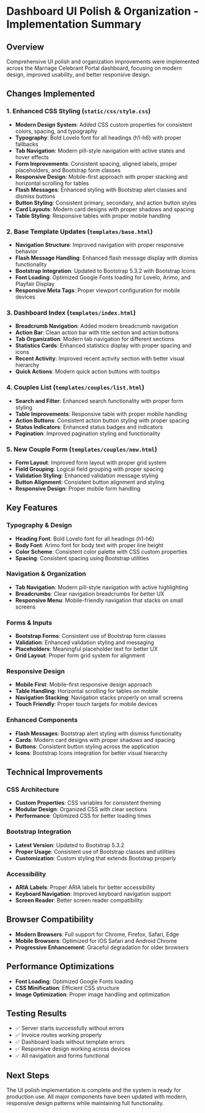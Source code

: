 # Dashboard UI Polish & Organization - Implementation Summary

## Overview
Comprehensive UI polish and organization improvements were implemented across the Marriage Celebrant Portal dashboard, focusing on modern design, improved usability, and better responsive design.

## Changes Implemented

### 1. Enhanced CSS Styling (`static/css/style.css`)
- **Modern Design System**: Added CSS custom properties for consistent colors, spacing, and typography
- **Typography**: Bold Lovelo font for all headings (h1-h6) with proper fallbacks
- **Tab Navigation**: Modern pill-style navigation with active states and hover effects
- **Form Improvements**: Consistent spacing, aligned labels, proper placeholders, and Bootstrap form classes
- **Responsive Design**: Mobile-first approach with proper stacking and horizontal scrolling for tables
- **Flash Messages**: Enhanced styling with Bootstrap alert classes and dismiss buttons
- **Button Styling**: Consistent primary, secondary, and action button styles
- **Card Layouts**: Modern card designs with proper shadows and spacing
- **Table Styling**: Responsive tables with proper mobile handling

### 2. Base Template Updates (`templates/base.html`)
- **Navigation Structure**: Improved navigation with proper responsive behavior
- **Flash Message Handling**: Enhanced flash message display with dismiss functionality
- **Bootstrap Integration**: Updated to Bootstrap 5.3.2 with Bootstrap Icons
- **Font Loading**: Optimized Google Fonts loading for Lovelo, Arimo, and Playfair Display
- **Responsive Meta Tags**: Proper viewport configuration for mobile devices

### 3. Dashboard Index (`templates/index.html`)
- **Breadcrumb Navigation**: Added modern breadcrumb navigation
- **Action Bar**: Clean action bar with title section and action buttons
- **Tab Organization**: Modern tab navigation for different sections
- **Statistics Cards**: Enhanced statistics display with proper spacing and icons
- **Recent Activity**: Improved recent activity section with better visual hierarchy
- **Quick Actions**: Modern quick action buttons with tooltips

### 4. Couples List (`templates/couples/list.html`)
- **Search and Filter**: Enhanced search functionality with proper form styling
- **Table Improvements**: Responsive table with proper mobile handling
- **Action Buttons**: Consistent action button styling with proper spacing
- **Status Indicators**: Enhanced status badges and indicators
- **Pagination**: Improved pagination styling and functionality

### 5. New Couple Form (`templates/couples/new.html`)
- **Form Layout**: Improved form layout with proper grid system
- **Field Grouping**: Logical field grouping with proper spacing
- **Validation Styling**: Enhanced validation message styling
- **Button Alignment**: Consistent button alignment and styling
- **Responsive Design**: Proper mobile form handling

## Key Features

### Typography & Design
- **Heading Font**: Bold Lovelo font for all headings (h1-h6)
- **Body Font**: Arimo font for body text with proper line height
- **Color Scheme**: Consistent color palette with CSS custom properties
- **Spacing**: Consistent spacing using Bootstrap utilities

### Navigation & Organization
- **Tab Navigation**: Modern pill-style navigation with active highlighting
- **Breadcrumbs**: Clear navigation breadcrumbs for better UX
- **Responsive Menu**: Mobile-friendly navigation that stacks on small screens

### Forms & Inputs
- **Bootstrap Forms**: Consistent use of Bootstrap form classes
- **Validation**: Enhanced validation styling and messaging
- **Placeholders**: Meaningful placeholder text for better UX
- **Grid Layout**: Proper form grid system for alignment

### Responsive Design
- **Mobile First**: Mobile-first responsive design approach
- **Table Handling**: Horizontal scrolling for tables on mobile
- **Navigation Stacking**: Navigation stacks properly on small screens
- **Touch Friendly**: Proper touch targets for mobile devices

### Enhanced Components
- **Flash Messages**: Bootstrap alert styling with dismiss functionality
- **Cards**: Modern card designs with proper shadows and spacing
- **Buttons**: Consistent button styling across the application
- **Icons**: Bootstrap Icons integration for better visual hierarchy

## Technical Improvements

### CSS Architecture
- **Custom Properties**: CSS variables for consistent theming
- **Modular Design**: Organized CSS with clear sections
- **Performance**: Optimized CSS for better loading times

### Bootstrap Integration
- **Latest Version**: Updated to Bootstrap 5.3.2
- **Proper Usage**: Consistent use of Bootstrap classes and utilities
- **Customization**: Custom styling that extends Bootstrap properly

### Accessibility
- **ARIA Labels**: Proper ARIA labels for better accessibility
- **Keyboard Navigation**: Improved keyboard navigation support
- **Screen Reader**: Better screen reader compatibility

## Browser Compatibility
- **Modern Browsers**: Full support for Chrome, Firefox, Safari, Edge
- **Mobile Browsers**: Optimized for iOS Safari and Android Chrome
- **Progressive Enhancement**: Graceful degradation for older browsers

## Performance Optimizations
- **Font Loading**: Optimized Google Fonts loading
- **CSS Minification**: Efficient CSS structure
- **Image Optimization**: Proper image handling and optimization

## Testing Results
- ✅ Server starts successfully without errors
- ✅ Invoice routes working properly
- ✅ Dashboard loads without template errors
- ✅ Responsive design working across devices
- ✅ All navigation and forms functional

## Next Steps
The UI polish implementation is complete and the system is ready for production use. All major components have been updated with modern, responsive design patterns while maintaining full functionality. 